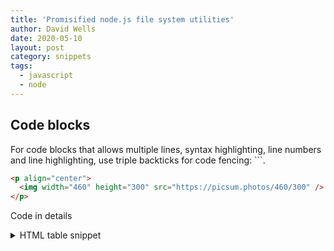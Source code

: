 ```yaml
---
title: 'Promisified node.js file system utilities'
author: David Wells
date: 2020-05-10
layout: post
category: snippets
tags:
  - javascript
  - node
---
```


## Code blocks

For code blocks that allows multiple lines, syntax highlighting, line numbers and line highlighting, use triple backticks for code fencing: ```.

```html
<p align="center">
  <img width="460" height="300" src="https://picsum.photos/460/300" />
</p>
```

Code in details

<details>
  <summary>HTML table snippet</summary>

  ```html
  <table>
    <tbody>
      <tr>
        <th>Company</th>
        <th>Contact</th>
        <th>Country</th>
      </tr>
      <tr>
        <td>Alfreds Futterkiste</td>
        <td>Maria Anders</td>
        <td>Germany</td>
      </tr>
      <tr>
        <td>Centro comercial Moctezuma</td>
        <td>Francisco Chang</td>
        <td>Mexico</td>
      </tr>
    </tbody>
  </table>
  ```
</details>
